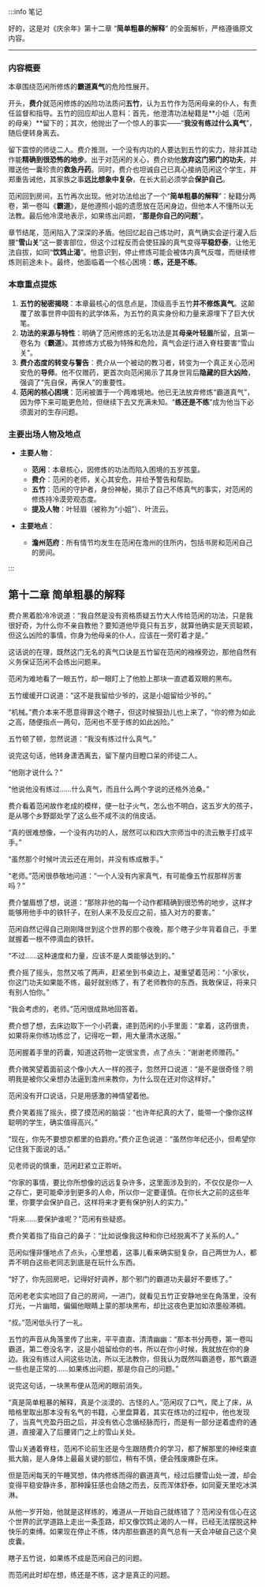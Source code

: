 :::info 笔记

好的，这是对《庆余年》第十二章 “**简单粗暴的解释**” 的全面解析，严格遵循原文内容。

---

### **内容概要**

本章围绕范闲所修炼的**霸道真气**的危险性展开。

开头，**费介**就范闲修炼的凶险功法质问**五竹**，认为五竹作为范闲母亲的仆人，有责任监督和指导。五竹的回应却出人意料：首先，他澄清功法秘籍是**小姐（范闲的母亲）**留下的；其次，他抛出了一个惊人的事实——“**我没有练过什么真气**”，随后便转身离去。

留下震惊的师徒二人。费介推测，一个没有内功的人要达到五竹的实力，除非其动作能**精确到很恐怖的地步**。出于对范闲的关心，费介劝他**放弃这门邪门的功夫**，并赠送他一囊珍贵的**救急丹药**。同时，费介也坦诚自己已真心接纳范闲这个学生，并郑重告诫他，其家族之事**远比想象中复杂**，在长大前必须学会**保护自己**。

范闲回到房间，五竹再次出现。他对功法给出了一个“**简单粗暴的解释**”：秘籍分两卷，第一卷叫《**霸道**》，是他遵照小姐的遗愿放在范闲身边，但他本人不懂所以无法教。最后他冷漠地表示，如果练出问题，“**那是你自己的问题**”。

章节结尾，范闲陷入了深深的矛盾。他回忆起自己练功时，真气确实会逆行灌入后腰“**雪山关**”这一要害部位，但这个过程反而会使狂躁的真气变得**平稳舒泰**，让他无法自拔，如同“**饮鸩止渴**”。他意识到，停止修炼可能会被体内真气反噬，而继续修炼则前途未卜。最终，他面临着一个核心困境：**练，还是不练**。

### **本章重点提炼**

1.  **五竹的秘密揭晓**：本章最核心的信息点是，顶级高手五竹**并不修炼真气**。这颠覆了故事世界中固有的武学体系，为五竹的真实身份和力量来源埋下了巨大伏笔。
2.  **功法的来源与特性**：明确了范闲修炼的无名功法是其**母亲叶轻眉**所留，且第一卷名为《**霸道**》。其修炼方式极为特殊和危险，真气会逆行进入脊柱要害“雪山关”。
3.  **费介态度的转变与警告**：费介从一个被动的教习者，转变为一个真正关心范闲安危的**导师**。他不仅赠药，更首次向范闲揭示了其身世背后**隐藏的巨大凶险**，强调了“先自保，再保人”的重要性。
4.  **范闲的核心困境**：范闲被置于一个两难境地。他已无法放弃修炼“霸道真气”，因为停下来可能更危险，但继续下去又充满未知。“**练还是不练**”成为他当下必须面对的生存问题。

### **主要出场人物及地点**

*   **主要人物**：
    *   **范闲**：本章核心，因修炼的功法而陷入困境的五岁孩童。
    *   **费介**：范闲的老师，关心其安危，并给予警告和帮助。
    *   **五竹**：范闲的守护者，身份神秘，揭示了自己不练真气的事实，对范闲的修炼持冷漠旁观态度。
    *   **提及人物**：叶轻眉（被称为“小姐”）、叶流云。

*   **主要地点**：
    *   **澹州范府**：所有情节均发生在范闲在澹州的住所内，包括书房和范闲自己的房间。

:::

## 第十二章 **简单粗暴的解释**

费介黑着脸冷冷说道：“我自然是没有资格质疑五竹大人传给范闲的功法，只是我很好奇，为什么你不亲自教他？要知道他毕竟只有五岁，就算他确实是天资聪颖，但这么凶险的事情，你身为他母亲的仆人，应该在一旁盯着才是。”

这话说的在理，既然这门无名的真气口诀是五竹留在范闲的襁褓旁边，那他自然有义务保证范闲不会练出问题来。

范闲为难地看了一眼五竹，却一眼盯上了他脸上那块一直遮着双眼的黑布。

五竹缓缓开口说道：“这不是我留给少爷的，这是小姐留给少爷的。”

“机械。”费介本来不愿意得罪这个瞎子，但这时候狠劲儿也上来了，“你的修为如此之高，随便指点一两句，范闲也不至于练的如此凶险。”

五竹顿了顿，忽然说道：“我没有练过什么真气。”

说完这句话，他转身潇洒离去，留下屋内目瞪口呆的师徒二人。

“他刚才说什么？”

“他说他没有练过……什么真气，而且什么两个字说的还格外沧桑。”

费介看着范闲故作老成的模样，便一肚子火气，怎么也不明白，这五岁大的孩子，是从哪个乡野鄙处学了这么些不咸不淡的俏皮话。

“真的很难想像，一个没有内功的人，居然可以和四大宗师当中的流云散手打成平手。”

“虽然那个时候叶流云还在用剑，并没有练成散手。”

“老师。”范闲很恭敬地问道：“一个人没有内家真气，有可能像五竹叔那样厉害吗？”

费介皱眉想了想，说道：“那除非他的每一个动作都精确到很恐怖的地步，这样才能够用他手中的铁钎子，在别人来不及反应之前，插入对方的要害。”

范闲自然记得自己刚刚降世到这个世界的那个夜晚，那个瞎子少年背着自己，手里就握着一根不停滴血的铁钎。

“不过……这种速度和力量，应该不是人类能够达到的。”

费介摇了摇头，忽然又咳了两声，赶紧坐到书桌边上，凝重望着范闲：“小家伙，你这门功夫如果能不练，最好就别练了，有了老师教你的东西，我敢保证，将来只有别人怕你。”

“我会考虑的，老师。”范闲很成熟地回答着。

费介想了想，去床边取下一个小药囊，递到范闲的小手里面：“拿着，这药很贵，如果将来你练功练岔了，记得吃一颗，用大量清水送服。”

范闲握着手里的药囊，知道这药物一定很宝贵，点了点头：“谢谢老师赠药。”

费介微笑望着面前这个像小大人一样的孩子，忽然开口说道：“是不是很奇怪？明明我是被你父亲想办法逼到澹州来教你，为什么现在还对你这样好。”

范闲没有开口说话，只是用感激的神情望着他。

费介笑着摇了摇头，摸了摸范闲的脑袋：“也许年纪真的大了，能带一个像你这样聪明的学生，确实值得高兴。”

“现在，你先不要想京都里的伯爵府。”费介正色说道：“虽然你年纪还小，但希望你记住我下面说的话。”

见老师说的慎重，范闲赶紧立正聆听。

“你家的事情，要比你所想像的远远复杂许多，这里面涉及到的，不仅仅是你一人之存亡，更可能牵涉到更多的人命，所以你一定要谨慎。在你长大之前的这些年里，你要学会保护自己，这样将来才更有保护别人的实力。”

“将来……要保护谁呢？”范闲有些疑惑。

费介笑着指了指自己的鼻子：“比如说像我这种和你已经脱离不了关系的人。”

范闲似懂非懂地点了点头，心里想着，这事儿看来确实挺复杂，自己两世为人，都弄不明白这些老同志到底是在玩什么东西。

“好了，你先回房吧，记得好好调养，那个邪门的霸道功夫最好不要练了。”

范闲老老实实地回了自己的房间，一进门，就看见五竹正安静地坐在角落里，没有灯光，一片幽暗，偏偏他眼睛上蒙的那块黑布，却比这夜色更加如浓墨般滞稠。

“叔。”范闲低头行了一礼。

五竹的声音从角落里传了出来，平平直直、清清幽幽：“那本书分两卷，第一卷叫霸道，第二卷没名字，这是小姐留给你的书，所以在你小时候，我就放在你的身边。我没有练过人间这些功法，所以无法教你，但我认为既然叫霸道卷，那气霸道一些也是正常的……如果练出问题，那是你自己的问题。”

说完这句话，一块黑布便从范闲的眼前消失。

“真是简单粗暴的解释，真是个淡漠的、古怪的人。”范闲叹了口气，爬上了床，从暗格里取出那本没有名气的书籍，心里盘算着，其实在练功的过程中，他也发现了，当真气充盈丹田之后，并没有依心念循经脉而行，而是有一部分逆着虚府的通道，直接灌入了后腰肾门之上的雪山关处。

雪山关通着脊柱，范闲不论前生还是今生跟随费介的学习，都了解那里的神经束直抵大脑，是人身体上最最关键的部位，稍有不慎，便会残废瘫卧在床。

但是范闲每天的午睡冥想，体内修练而得的霸道真气，经过后腰雪山处一渡，却会变得平稳安静许多，那种躁狂感也会随之而去，反而浑体舒泰，如同夏天里吃冰淇淋。

从他一岁开始，他就是这样练的，难道从一开始自己就练错了？范闲没有信心在这个世界的武学道路上走出一条歪路，却又像饮鸩止渴的人一样，已经无法摆脱这种快乐的束缚。如果现在停止不练，体内那些霸道的真气总有一天会冲破自己这个臭皮囊。

瞎子五竹说，如果练不成是范闲自己的问题。

而范闲此时却在想，练还是不练，这才是真正的问题。

